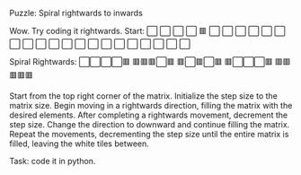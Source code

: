 Puzzle: Spiral rightwards to inwards

Wow. Try coding it rightwards. 
Start:
⬜ ⬜ ⬜ ⬜ 🟥
⬜ ⬜ ⬜ ⬜ ⬜
⬜ ⬜ ⬜ ⬜ ⬜
⬜ ⬜ ⬜ ⬜ ⬜
⬜ ⬜ ⬜ ⬜ ⬜


Spiral Rightwards:
⬜⬜⬜⬜🟥
🟥🟥🟥⬜🟥
🟥⬜🟥⬜🟥
🟥⬜⬜⬜🟥
🟥🟥🟥🟥🟥

Start from the top right corner of the matrix.
Initialize the step size to the matrix size.
Begin moving in a rightwards direction, filling the matrix with the desired elements.
After completing a rightwards movement, decrement the step size.
Change the direction to downward and continue filling the matrix.
Repeat the  movements, decrementing the step size until the entire matrix is filled, leaving the white tiles between.

Task: code it in python.
